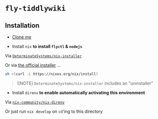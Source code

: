 # `fly-tiddlywiki`

## Installation

- [Clone me](https://docs.github.com/en/repositories/creating-and-managing-repositories/cloning-a-repository)

- Install `nix` **to install `flyctl` & `nodejs`**

Via [`DeterminateSystems/nix-installer`](https://github.com/DeterminateSystems/nix-installer)

Or via [the official installer]() ...

```sh
sh <(curl -L https://nixos.org/nix/install)
```

> ![NOTE]
> `DeterminateSystems/nix-installer` includes an "uninstaller"

- Install `direnv` **to enable automatically activating this environment**

Via [`nix-community/nix-direnv`](https://github.com/nix-community/nix-direnv)

Or just run `nix develop` on `cd`'ing to this directory
